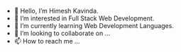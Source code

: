 - 👋 Hello, I’m Himesh Kavinda.
- 👀 I’m interested in Full Stack Web Development.
- 🌱 I’m currently learning Web Development Languages.
- 💞️ I’m looking to collaborate on ...
- 📫 How to reach me ...

<!---
HimeshKavinda/HimeshKavinda is a ✨ special ✨ repository because its `README.md` (this file) appears on your GitHub profile.
You can click the Preview link to take a look at your changes.
--->
